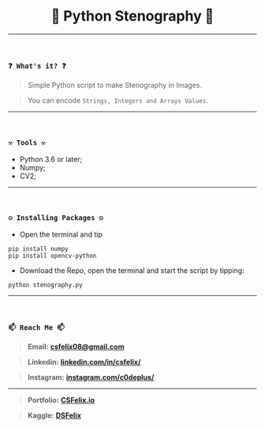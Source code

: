 <h1 align="center">🌟 Python Stenography 🌟</h1>

----
<br>

### `❓ What's it? ❓`

> Simple Python script to make Stenography in Images.

> You can encode `Strings, Integers and Arrays Values`.

----
<br>

### `⚒️ Tools ⚒️`

* Python 3.6 or later;
* Numpy;
* CV2;

----
<br>

### `⚙️ Installing Packages ⚙️`

- Open the terminal and tip

```
pip install numpy
pip install opencv-python
```

- Download the Repo, open the terminal and start the script by tipping:

```
python stenography.py
```
----
<br>

### `📫 Reach Me 📫`

> **Email:** **[csfelix08@gmail.com](mailto:csfelix08@gmail.com?)**

> **Linkedin:** **[linkedin.com/in/csfelix/](https://www.linkedin.com/in/csfelix/)**

> **Instagram:** **[instagram.com/c0deplus/](https://www.instagram.com/c0deplus/)**

----

> **Portfolio:** **[CSFelix.io](https://csfelix.github.io/)**

> **Kaggle:** **[DSFelix](https://www.kaggle.com/dsfelix)**
